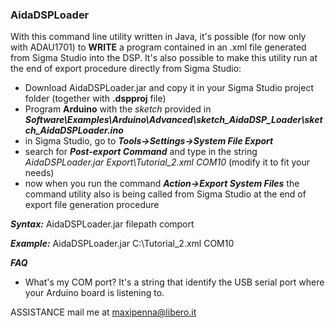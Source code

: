 ### AidaDSPLoader

With this command line utility written in Java, it's possible (for now only with ADAU1701)
to **WRITE** a program contained in an .xml file generated from Sigma Studio into the DSP.
It's also possible to make this utility run at the end of export procedure directly from Sigma Studio:
- Download AidaDSPLoader.jar and copy it in your Sigma Studio project folder (together with **.dspproj** file)
- Program **Arduino** with the _sketch_ provided in _**Software\Examples\Arduino\Advanced\sketch_AidaDSP_Loader\sketch_AidaDSPLoader.ino**_
- in Sigma Studio, go to _**Tools->Settings->System File Export**_
- search for _**Post-export Command**_ and type in the string _AidaDSPLoader.jar Export\Tutorial_2.xml COM10_ (modify it to fit your needs)
- now when you run the command _**Action->Export System Files**_ the command utility also is being called from Sigma Studio at the end
of export file generation procedure

_**Syntax:**_
AidaDSPLoader.jar filepath comport

_**Example:**_
AidaDSPLoader.jar C:\Tutorial_2.xml COM10

_**FAQ**_
- What's my COM port?
It's a string that identify the USB serial port where your Arduino board is listening to.

ASSISTANCE
mail me at maxipenna@libero.it

